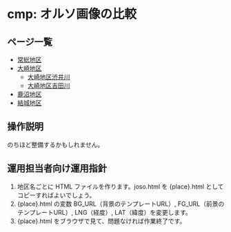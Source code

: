 # cmp: オルソ画像の比較
## ページ一覧

- [常総地区](http://gsi-cyberjapan.github.io/cmp/joso.html)
- [大崎地区](http://gsi-cyberjapan.github.io/cmp/ohsaki.html)
  - [大崎地区渋井川](http://gsi-cyberjapan.github.io/cmp/shibui.html)
  - [大崎地区吉田川](http://gsi-cyberjapan.github.io/cmp/yoshida.html)
- [鹿沼地区](http://gsi-cyberjapan.github.io/cmp/kanuma.html)
- [結城地区](http://gsi-cyberjapan.github.io/cmp/yuki.html)

## 操作説明
のちほど整備するかもしれません。

## 運用担当者向け運用指針
1. 地区名ごとに HTML ファイルを作ります。joso.html を {place}.html としてコピーすればよいでしょう。
2. {place}.html の変数 BG_URL（背景のテンプレートURL）, FG_URL（前景のテンプレートURL）, LNG（経度）, LAT（緯度）を変更します。
3. {place}.html をブラウザで見て、問題なければ作業終了です。
